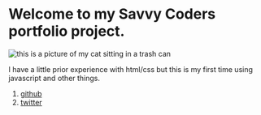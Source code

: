 # Welcome to my Savvy Coders portfolio project.

![this is a picture of my cat sitting in a trash can](https://avatars0.githubusercontent.com/u/38679090?s=460&v=4)

I have a little prior experience with html/css but this is my first time using javascript and other things.

1. [github](http://github.com/nascenticity)
2. [twitter](http://twitter.com/nascenticity)